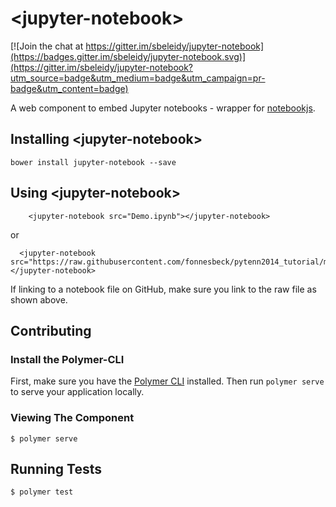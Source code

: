 # \<jupyter-notebook\>

[![Join the chat at https://gitter.im/sbeleidy/jupyter-notebook](https://badges.gitter.im/sbeleidy/jupyter-notebook.svg)](https://gitter.im/sbeleidy/jupyter-notebook?utm_source=badge&utm_medium=badge&utm_campaign=pr-badge&utm_content=badge)

A web component to embed Jupyter notebooks - wrapper for [notebookjs](https://github.com/jsvine/notebookjs).

## Installing \<jupyter-notebook\>

`bower install jupyter-notebook --save`

## Using \<jupyter-notebook\>

<!--
```
<custom-element-demo>
  <template>
      <link rel="import" href="jupyter-notebook.html">
    <next-code-block></next-code-block>
  </template>    
</custom-element-demo>
```
-->
```
    <jupyter-notebook src="Demo.ipynb"></jupyter-notebook>
```


or
<!--
```
<custom-element-demo>
  <template>
      <link rel="import" href="jupyter-notebook.html">
    <next-code-block></next-code-block>
  </template>    
</custom-element-demo>
```
-->
```
  <jupyter-notebook src="https://raw.githubusercontent.com/fonnesbeck/pytenn2014_tutorial/master/Part%202.%20Statistical%20Data%20Modeling.ipynb"></jupyter-notebook>
```

If linking to a notebook file on GitHub, make sure you link to the raw file as shown above.

## Contributing

### Install the Polymer-CLI

First, make sure you have the [Polymer CLI](https://www.npmjs.com/package/polymer-cli) installed. Then run `polymer serve` to serve your application locally.

### Viewing The Component

```
$ polymer serve
```

## Running Tests

```
$ polymer test
```
